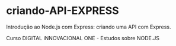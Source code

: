 # criando-API-EXPRESS
 
 Introdução ao Node.js com Express:
 criando uma API com Express.
 
 
 Curso DIGITAL iNNOVACIONAL ONE - Estudos sobre NODE.JS
 
